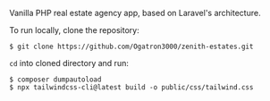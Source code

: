 Vanilla PHP real estate agency app, based on Laravel's architecture.

To run locally, clone the repository:
````shell
$ git clone https://github.com/Ogatron3000/zenith-estates.git
````
`cd` into cloned directory and run:
````shell
$ composer dumpautoload
$ npx tailwindcss-cli@latest build -o public/css/tailwind.css
````